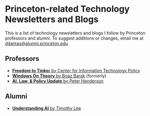 # Princeton-related Technology Newsletters and Blogs

This is a list of technology newsletters and blogs I follow by Princeton professors and alumni. To suggest additions or changes, email me at [ddantas@alumni.princeton.edu](mailto:ddantas@alumni.princeton.edu)

## Professors
* [**Freedom to Tinker** by Center for Information Technology Policy](https://freedom-to-tinker.com/)
* [**Windows On Theory** by Boaz Barak](https://windowsontheory.org/) (formerly)
* [**AI, Law, & Policy Update** by Peter Henderson](https://www.ailawpolicy.com/)

## Alumni

* [**Understanding AI** by Timothy Lee](https://www.understandingai.org/)
